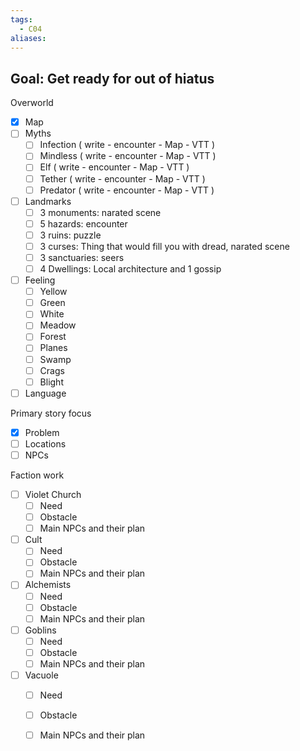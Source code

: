 ```yaml
---
tags:
  - C04
aliases:
---
```

Goal: Get ready for out of hiatus 
- 
 
Overworld
- [x] Map
- [ ] Myths
	- [ ] Infection ( write - encounter - Map - VTT )
	- [ ] Mindless ( write - encounter - Map - VTT )
	- [ ] Elf ( write - encounter - Map - VTT )
	- [ ] Tether ( write - encounter - Map - VTT )
	- [ ] Predator ( write - encounter - Map - VTT )
- [ ] Landmarks
	- [ ] 3 monuments: narated scene 
	- [ ] 5 hazards: encounter
	- [ ] 3 ruins: puzzle 
	- [ ] 3 curses: Thing that would fill you with dread, narated scene 
	- [ ] 3 sanctuaries: seers
	- [ ] 4 Dwellings: Local architecture and 1 gossip
- [ ] Feeling
	- [ ] Yellow 
	- [ ] Green
	- [ ] White
	- [ ] Meadow
	- [ ] Forest
	- [ ] Planes
	- [ ] Swamp
	- [ ] Crags
	- [ ] Blight
- [ ] Language
 
Primary story focus
- [x] Problem
- [ ] Locations
- [ ] NPCs

Faction work
- [ ] Violet Church
	- [ ] Need
	- [ ] Obstacle 
	- [ ] Main NPCs and their plan
- [ ] Cult
	- [ ] Need
	- [ ] Obstacle 
	- [ ] Main NPCs and their plan
- [ ] Alchemists
	- [ ] Need 
	- [ ] Obstacle 
	- [ ] Main NPCs and their plan
- [ ] Goblins
	- [ ] Need 
	- [ ] Obstacle
	- [ ] Main NPCs and their plan
- [ ] Vacuole
	- [ ] Need 
	- [ ] Obstacle 
	- [ ] Main NPCs and their plan
	 
